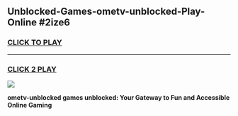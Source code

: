 
## Unblocked-Games-ometv-unblocked-Play-Online #2ize6
<h3>
<a href="https://news.freeplayer.one?title=ometv-unblocked&ref=3">CLICK TO PLAY</a></h3>
<hr>

<h3>
<a href="https://news.freeplayer.one?title=ometv-unblocked&ref=3">CLICK 2 PLAY</a>
  
</h3>

<a href="https://news.freeplayer.one?title=ometv-unblocked&ref=3"><img src="https://clearcache.store/games.png"></a>


**ometv-unblocked games unblocked: Your Gateway to Fun and Accessible Online Gaming**
